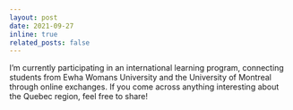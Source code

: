 ```yaml
---
layout: post
date: 2021-09-27
inline: true
related_posts: false
---
```


I’m currently participating in an international learning program, connecting students from Ewha Womans University and the University of Montreal through online exchanges. If you come across anything interesting about the Quebec region, feel free to share!
